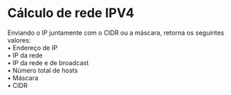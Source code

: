 <h1>Cálculo de rede IPV4</h1>
<p>
    Enviando o IP juntamente com o CIDR ou a máscara, retorna os seguintes valores:<br>
    • Endereço de IP<br>• IP da rede<br>• IP da rede e de broadcast<br>• Número total de hosts<br>• Máscara<br>• CIDR
</p>
